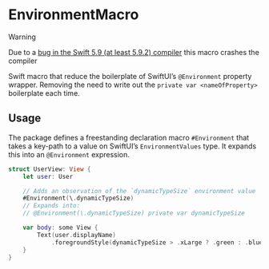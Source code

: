 # EnvironmentMacro

> [!WARNING]  
> Due to a [bug in the Swift 5.9 (at least 5.9.2) compiler](https://github.com/apple/swift/issues/70807) this macro
> crashes the compiler

Swift macro that reduce the boilerplate of SwiftUI’s `@Environment` property wrapper. Removing the need to write out
the `private var <nameOfProperty>` boilerplate each time.

## Usage

The package defines a freestanding declaration macro `#Environment` that takes a key-path to a value on SwiftUI’s
`EnvironmentValues` type. It expands this into an `@Environment` expression.

```swift
struct UserView: View {
    let user: User

    // Adds an observation of the `dynamicTypeSize` environment value
    #Environment(\.dynamicTypeSize)
    // Expands into:
    // @Environment(\.dynamicTypeSize) private var dynamicTypeSize

    var body: some View {
        Text(user.displayName)
            .foregroundStyle(dynamicTypeSize > .xLarge ? .green : .blue)
    }
}
```
